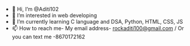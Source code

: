 - 👋 Hi, I’m @Aditi102
- 👀 I’m interested in web developing
- 🌱 I’m currently learning C language and DSA, Python, HTML, CSS, JS
- 📫 How to reach me- My email address- rockaditi100@gmail.com / Or you can text me -8670172162

<!---
Aditi102/Aditi102 is a ✨ special ✨ repository because its `README.md` (this file) appears on your GitHub profile.
You can click the Preview link to take a look at your changes.
--->

